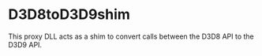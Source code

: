 # D3D8toD3D9shim
This proxy DLL acts as a shim to convert calls between the D3D8 API to the D3D9 API.
